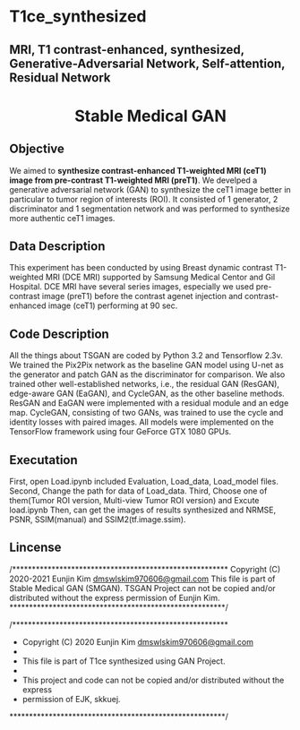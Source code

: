 
# T1ce_synthesized

## MRI, T1 contrast-enhanced, synthesized, Generative-Adversarial Network, Self-attention, Residual Network

 
<h1 align="center">
    <p> Stable Medical GAN </p>
</h1>

## Objective
We aimed to **synthesize contrast-enhanced T1-weighted MRI (ceT1) image from pre-contrast T1-weighted MRI (preT1)**. We develped a generative adversarial network (GAN) to synthesize the ceT1 image better in particular to tumor region of interests (ROI). It consisted of 1 generator, 2 discriminator and 1 segmentation network and was performed to synthesize more authentic ceT1 images.

## Data Description
This experiment has been conducted by using Breast dynamic contrast T1-weighted MRI (DCE MRI) supported by Samsung Medical Centor and Gil Hospital. DCE MRI have several series images, especially we used pre-contrast image (preT1) before the contrast agenet injection and contrast-enhanced image (ceT1) performing at 90 sec.

## Code Description
All the things about TSGAN are coded by Python 3.2 and Tensorflow 2.3v. We trained the Pix2Pix network as the baseline GAN model using U-net as the generator and patch GAN as the discriminator for comparison. We also trained other well-established networks, i.e., the residual GAN (ResGAN), edge-aware GAN (EaGAN), and CycleGAN, as the other baseline methods. ResGAN and EaGAN were implemented with a residual module and an edge map. CycleGAN, consisting of two GANs, was trained to use the cycle and identity losses with paired images. All models were implemented on the TensorFlow framework using four GeForce GTX 1080 GPUs.

## Executation

First, open Load.ipynb included Evaluation, Load_data, Load_model files.
Second, Change the path for data of Load_data.
Third, Choose one of them(Tumor ROI version, Multi-view Tumor ROI version) and Excute load.ipynb
Then, can get the images of results synthesized and NRMSE, PSNR, SSIM(manual) and SSIM2(tf.image.ssim).


## Lincense
/*******************************************************
Copyright (C) 2020-2021 Eunjin Kim dmswlskim970606@gmail.com This file is part of Stable Medical GAN (SMGAN). TSGAN Project can not be copied and/or distributed without the express permission of Eunjin Kim.
*******************************************************/

/*******************************************************

 * Copyright (C) 2020 Eunjin Kim <dmswlskim970606@gmail.com>
 * 
 * This file is part of T1ce synthesized using GAN Project.
 * 
 * This project and code can not be copied and/or distributed without the express
 * permission of EJK, skkuej.

 *******************************************************/
 
